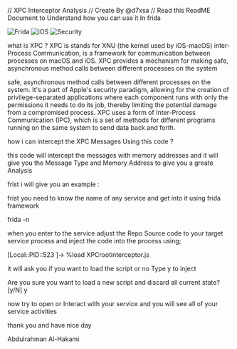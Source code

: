 // XPC  Interceptor Analysis 
// Create By @d7xsa 
// Read this ReadME Document to Understand how you can use it In frida 


![Frida](https://img.shields.io/badge/Frida-16.5.6-blue) 
![iOS](https://img.shields.io/badge/iOS-Jailbreak%20Bypass-green)
![Security](https://img.shields.io/badge/Security-Bypass-red)


what is XPC ?  XPC is stands for XNU (the kernel used by iOS-macOS) 
inter-Process Communication, is a framework for communication between processes on macOS and iOS. XPC provides a mechanism for making safe, asynchronous method calls between different processes on the system

safe, asynchronous method calls between different processes on the system. It's a part of Apple's security paradigm, allowing for the creation of privilege-separated applications where each component runs with only the permissions it needs to do its job, thereby limiting the potential damage from a compromised process.
XPC uses a form of Inter-Process Communication (IPC), which is a set of methods for different programs running on the same system to send data back and forth.


how i can intercept the XPC Messages Using this code ?

this code will intercept the messages with memory addresses 
and it will give you the Message Type and Memory Address to give you a greate Analysis 


frist i will give you an example :

frist you need to know the name of any service and get into it using frida framework

frida -n <Service Name>



when you enter to the service adjust the Repo Source code to your target service process and inject the code into the process using;

[Local::PID::523 ]-> %load XPCrootinterceptor.js 

it will ask you if you want to load the script or no Type y to inject 

Are you sure you want to load a new script and discard all current state? [y/N] y


now try to open or Interact with your service and you will see all of your service activities 







thank you and have nice day 




Abdulrahman Al-Hakami 
 


